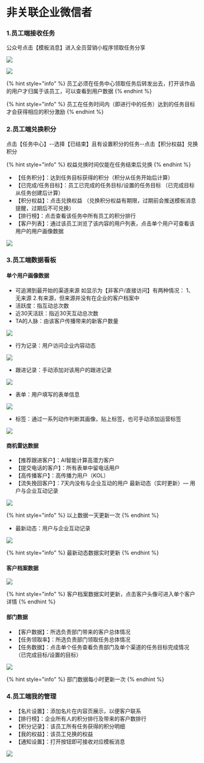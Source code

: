 # 非关联企业微信者

### 1.员工端接收任务

公众号点击【模板消息】进入全员营销小程序领取任务分享

![](../.gitbook/assets/image%20%28108%29.png)

![](../.gitbook/assets/image%20%28218%29.png)

{% hint style="info" %}
员工必须在任务中心领取任务后转发出去，打开该作品的用户才归属于该员工，可以查看到用户数据 
{% endhint %}

{% hint style="info" %}
员工在任务时间内（即进行中的任务）达到的任务目标才会获得相应的积分激励
{% endhint %}

### 2.员工端兑换积分

点击【任务中心】--选择【已结束】且有设置积分的任务--点击【积分权益】兑换积分

{% hint style="info" %}
权益兑换时间仅能在任务结束后兑换
{% endhint %}

* 【任务积分】：达到任务目标获得的积分（积分从任务开始后计算）
* 【已完成/任务目标】：员工已完成的任务目标/设置的任务目标 （已完成目标从任务创建后计算）
* 【积分权益】：点击兑换权益 （兑换积分权益有期限，过期前会推送模板消息提醒，过期后不可兑换）
* 【排行榜】：点击查看该任务中所有员工的积分排行 
* 【客户列表】：通过该员工浏览了该内容的用户列表，点击单个用户可查看该用户的用户画像数据

![](../.gitbook/assets/image%20%28359%29.png)

### 3.员工端数据看板

#### 单个用户画像数据

* 可追溯到最开始的渠道来源 如显示为【非客户/直接访问】有两种情况： 1、无来源    2.有来源，但来源并没有在企业的客户档案中
* 活跃度：指互动总次数
* 近30天活跃：指近30天互动总次数
* TA的人脉：由该客户传播带来的新客户数量 

![](../.gitbook/assets/343f286c273461de8eb5cccf3dadbcb%20%281%29.png)

* 行为记录：用户访问企业内容动态

![](../.gitbook/assets/image%20%2894%29.png)

* 跟进记录：手动添加对该用户的跟进记录

![](../.gitbook/assets/image%20%2822%29.png)

* 表单：用户填写的表单信息

![](../.gitbook/assets/image%20%282%29.png)

* 标签：通过一系列动作判断其画像，贴上标签，也可手动添加运营标签

![](../.gitbook/assets/image%20%2833%29.png)

#### 商机雷达数据

* 【推荐跟进客户】：AI智能计算高潜力客户 
* 【提交电话的客户】：所有表单中留电话用户
* 【高传播客户】：高传播力用户（KOL） 
* 【流失挽回客户】：7天内没有与企业互动的用户 最新动态（实时更新）— 用户与企业互动记录

![](../.gitbook/assets/image%20%28104%29.png)

{% hint style="info" %}
以上数据一天更新一次
{% endhint %}

* 最新动态：用户与企业互动记录

![](../.gitbook/assets/image%20%2817%29.png)

{% hint style="info" %}
最新动态数据实时更新
{% endhint %}

#### 客户档案数据

![](../.gitbook/assets/image%20%2890%29.png)

{% hint style="info" %}
客户档案数据实时更新，点击客户头像可进入单个客户详情
{% endhint %}

#### 部门数据

* 【客户数据】：所选负责部门带来的客户总体情况 
* 【任务领取率】：所选负责部门领取任务总体情况 
* 【任务数据】：点击单个任务查看负责部门及单个渠道的任务目标完成情况（已完成目标/设置的目标）

![](../.gitbook/assets/image%20%28229%29.png)

{% hint style="info" %}
部门数据每小时更新一次
{% endhint %}

### 4.员工端我的管理

* 【名片设置】：添加名片在内容页展示，以便客户联系 
* 【排行榜】：企业所有人的积分排行及带来的客户数排行
* 【积分记录】：该员工所有任务获得的积分明细 
* 【我的权益】：该员工兑换的权益
* 【通知设置】：打开按钮即可接收对应模板消息

![](../.gitbook/assets/image%20%28327%29.png)

